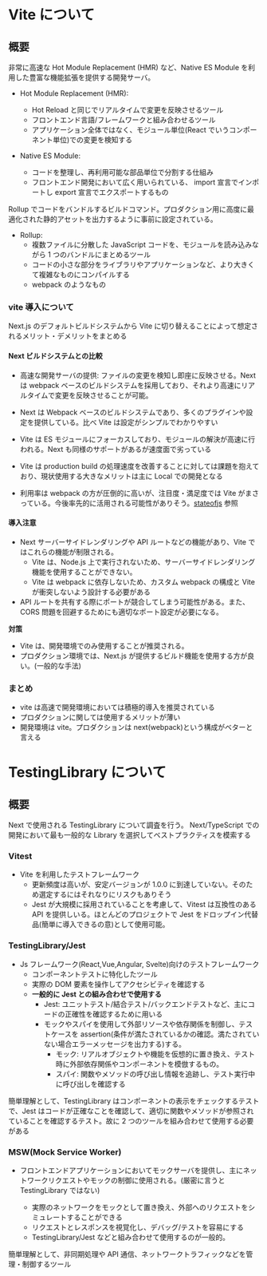 # Vite について

## 概要

非常に高速な Hot Module Replacement (HMR) など、Native ES Module を利用した豊富な機能拡張を提供する開発サーバ。

- Hot Module Replacement (HMR):

  - Hot Reload と同じでリアルタイムで変更を反映させるツール
  - フロントエンド言語/フレームワークと組み合わせるツール
  - アプリケーション全体ではなく、モジュール単位(React でいうコンポーネント単位)での変更を検知する

- Native ES Module:
  - コードを整理し、再利用可能な部品単位で分割する仕組み
  - フロントエンド開発において広く用いられている、 import 宣言でインポートし export 宣言でエクスポートするもの

Rollup でコードをバンドルするビルドコマンド。プロダクション用に高度に最適化された静的アセットを出力するように事前に設定されている。

- Rollup:
  - 複数ファイルに分散した JavaScript コードを、モジュールを読み込みながら 1 つのバンドルにまとめるツール
  - コードの小さな部分をライブラリやアプリケーションなど、より大きくて複雑なものにコンパイルする
  - webpack のようなもの

### vite 導入について

Next.js のデフォルトビルドシステムから Vite に切り替えることによって想定されるメリット・デメリットをまとめる

#### Next ビルドシステムとの比較

- 高速な開発サーバの提供: ファイルの変更を検知し即座に反映させる。Next は webpack ベースのビルドシステムを採用しており、それより高速にリアルタイムで変更を反映させることが可能。

- Next は Webpack ベースのビルドシステムであり、多くのプラグインや設定を提供している。比べ Vite は設定がシンプルでわかりやすい
- Vite は ES モジュールにフォーカスしており、モジュールの解決が高速に行われる。Next も同様のサポートがあるが速度面で劣っている
- Vite は production build の処理速度を改善することに対しては課題を抱えており、現状使用する大きなメリットは主に Local での開発となる
- 利用率は webpack の方が圧倒的に高いが、注目度・満足度では Vite がまさっている。今後率先的に活用される可能性がありそう。[stateofjs](https://2021.stateofjs.com/ja-JP/libraries/build-tools/) 参照

#### 導入注意

- Next サーバーサイドレンダリングや API ルートなどの機能があり、Vite ではこれらの機能が制限される。
  - Vite は、Node.js 上で実行されないため、サーバーサイドレンダリング機能を使用することができない。
  - Vite は webpack に依存しないため、カスタム webpack の構成と Vite が衝突しないよう設計する必要がある
- API ルートを共有する際にポートが競合してしまう可能性がある。また、CORS 問題を回避するためにも適切なポート設定が必要になる。

**対策**

- Vite は、開発環境でのみ使用することが推奨される。
- プロダクション環境では、Next.js が提供するビルド機能を使用する方が良い。(一般的な手法)

### まとめ

- vite は高速で開発環境においては積極的導入を推奨されている
- プロダクションに関しては使用するメリットが薄い
- 開発環境は vite。プロダクションは next(webpack)という構成がベターと言える

# TestingLibrary について

## 概要

Next で使用される TestingLibrary について調査を行う。
Next/TypeScript での開発において最も一般的な Library を選択してベストプラクティスを模索する

### Vitest

- Vite を利用したテストフレームワーク
  - 更新頻度は高いが、安定バージョンが 1.0.0 に到達していない。そのため選定するにはそれなりにリスクもありそう
  - Jest が大規模に採用されていることを考慮して、Vitest は互換性のある API を提供しいる。ほとんどのプロジェクトで Jest をドロップイン代替品(簡単に導入できるの意)として使用可能。

### TestingLibrary/Jest

- Js フレームワーク(React,Vue,Angular, Svelte)向けのテストフレームワーク
  - コンポーネントテストに特化したツール
  - 実際の DOM 要素を操作してアクセシビティを確認する
  - **一般的に Jest との組み合わせで使用する**
    - Jest: ユニットテスト/結合テスト/バックエンドテストなど、主にコードの正確性を確認するために用いる
    - モックやスパイを使用して外部リソースや依存関係を制御し、テストケースを assertion(条件が満たされているかの確認。満たされていない場合エラーメッセージを出力する)する。
      - モック: リアルオブジェクトや機能を仮想的に置き換え、テスト時に外部依存関係やコンポーネントを模倣するもの。
      - スパイ: 関数やメソッドの呼び出し情報を追跡し、テスト実行中に呼び出しを確認する

簡単理解として、TestingLibrary はコンポーネントの表示をチェックするテストで、Jest はコードが正確なことを確認して、適切に関数やメソッドが参照されていることを確認するテスト。故に 2 つのツールを組み合わせて使用する必要がある

### MSW(Mock Service Worker)

- フロントエンドアプリケーションにおいてモックサーバを提供し、主にネットワークリクエストやモックの制御に使用される。(厳密に言うと TestingLibrary ではない)

  - 実際のネットワークをモックとして置き換え、外部へのリクエストをシミュレートすることができる
  - リクエストとレスポンスを視覚化し、デバッグ/テストを容易にする
  - TestingLibrary/Jest などと組み合わせて使用するのが一般的。

簡単理解として、非同期処理や API 通信、ネットワークトラフィックなどを管理・制御するツール
